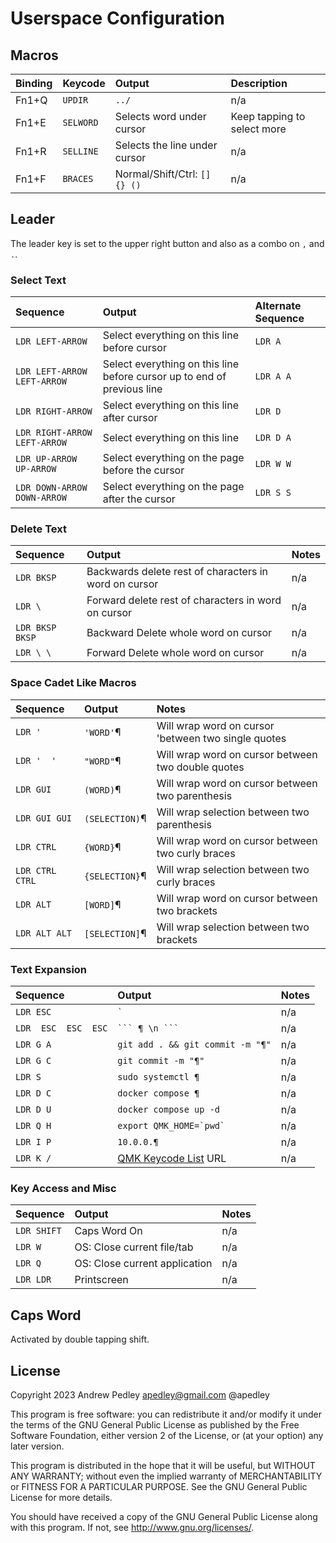 # Userspace Configuration

## Macros

| Binding | Keycode | Output | Description
| :--- | :--- | :--- | :--- |
| Fn1+Q | `UPDIR` | `../` | n/a |
| Fn1+E | `SELWORD` | Selects word under cursor | Keep tapping to select more |
| Fn1+R | `SELLINE` | Selects the line under cursor | n/a |
| Fn1+F | `BRACES` | Normal/Shift/Ctrl: `[] {} ()` | n/a |

## Leader

The leader key is set to the upper right button and also as a combo on `,` and `.`.

### Select Text

| Sequence | Output | Alternate Sequence
| :--- | :--- | :--- |
| `LDR LEFT-ARROW` | Select everything on this line before cursor | `LDR A` |
| `LDR LEFT-ARROW LEFT-ARROW` | Select everything on this line before cursor up to end of previous line | `LDR A A` |
| `LDR RIGHT-ARROW` | Select everything on this line after cursor | `LDR D` |
| `LDR RIGHT-ARROW LEFT-ARROW` | Select everything on this line | `LDR D A` |
| `LDR UP-ARROW  UP-ARROW` | Select everything on the page before the cursor | `LDR W W` |
| `LDR DOWN-ARROW  DOWN-ARROW` | Select everything on the page after the cursor | `LDR S S` |

### Delete Text

| Sequence | Output | Notes
| :--- | :--- | :--- |
| `LDR BKSP` | Backwards delete rest of characters in word on cursor | n/a |
| `LDR \` | Forward delete rest of characters in word on cursor | n/a |
| `LDR BKSP BKSP` | Backward Delete whole word on cursor | n/a |
| `LDR \ \` | Forward Delete whole word on cursor | n/a |

### Space Cadet Like Macros

| Sequence | Output | Notes
| :--- | :--- | :--- |
| `LDR '` | `'WORD'`¶ | Will wrap word on cursor 'between two single quotes |
| `LDR '  '` | `"WORD"`¶ | Will wrap word on cursor between two double quotes |
| `LDR GUI` | `(WORD)`¶ | Will wrap word on cursor between two parenthesis  |
| `LDR GUI GUI` | `(SELECTION)`¶ | Will wrap selection between two parenthesis  |
| `LDR CTRL` | `{WORD}`¶ | Will wrap word on cursor between two curly braces  |
| `LDR CTRL CTRL` | `{SELECTION}`¶ | Will wrap selection between two curly braces  |
| `LDR ALT` | `[WORD]`¶ | Will wrap word on cursor between two brackets  |
| `LDR ALT ALT` | `[SELECTION]`¶ | Will wrap selection between two brackets  |

### Text Expansion

| Sequence | Output | Notes
| :--- | :--- | :--- |
| `LDR ESC` | `` ` `` | n/a |
| `LDR  ESC  ESC  ESC` | ```` ``` ¶ \n ``` ```` | n/a |
| `LDR G A` | `git add . && git commit -m "¶"` | n/a |
| `LDR G C` | `git commit -m "¶"` | n/a |
| `LDR S` | `sudo systemctl ¶` | n/a |
| `LDR D C` | `docker compose ¶` | n/a |
| `LDR D U` | `docker compose up -d` | n/a |
| `LDR Q H` | ``export QMK_HOME=`pwd` `` | n/a |
| `LDR I P` | `10.0.0.¶` | n/a |
| `LDR K /` | [QMK Keycode List](https://docs.qmk.fm/#/keycodes) URL | n/a |

### Key Access and Misc

| Sequence | Output | Notes
| :--- | :--- | :--- |
| `LDR SHIFT` | Caps Word On | n/a |
| `LDR W` | OS: Close current file/tab | n/a |
| `LDR Q` | OS: Close current application | n/a |
| `LDR LDR` | Printscreen | n/a |

## Caps Word

Activated by double tapping shift.

## License

Copyright 2023 Andrew Pedley apedley@gmail.com @apedley

This program is free software: you can redistribute it and/or modify
it under the terms of the GNU General Public License as published by
the Free Software Foundation, either version 2 of the License, or
(at your option) any later version.

This program is distributed in the hope that it will be useful,
but WITHOUT ANY WARRANTY; without even the implied warranty of
MERCHANTABILITY or FITNESS FOR A PARTICULAR PURPOSE.  See the
GNU General Public License for more details.

You should have received a copy of the GNU General Public License
along with this program.  If not, see <http://www.gnu.org/licenses/>.
